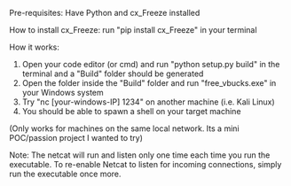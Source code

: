 Pre-requisites:
Have Python and cx_Freeze installed

How to install cx_Freeze:
run "pip install cx_Freeze" in your terminal

How it works:

1. Open your code editor (or cmd) and run "python setup.py build" in the terminal and a "Build" folder should be generated
2. Open the folder inside the "Build" folder and run "free_vbucks.exe" in your Windows system
3. Try "nc [your-windows-IP] 1234" on another machine (i.e. Kali Linux)
4. You should be able to spawn a shell on your target machine

(Only works for machines on the same local network. Its a mini POC/passion project I wanted to try)

Note: The netcat will run and listen only one time each time you run the executable. To re-enable Netcat to listen for incoming connections, simply run the executable once more.
